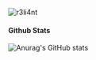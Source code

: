 ![r3li4nt](https://user-images.githubusercontent.com/75953873/111233290-7c961d00-85cb-11eb-982b-1cdfb0396225.png)

#### Github Stats

![Anurag's GitHub stats](https://github-readme-stats.vercel.app/api?username=r3li4nt&show_icons=true&theme=radical)


